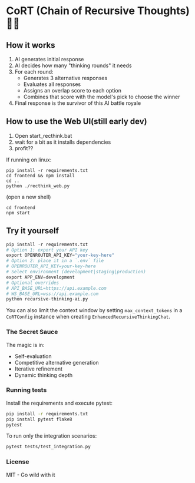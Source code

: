 # CoRT (Chain of Recursive Thoughts) 🧠🔄

## How it works
1. AI generates initial response
2. AI decides how many "thinking rounds" it needs
3. For each round:
   - Generates 3 alternative responses
   - Evaluates all responses
   - Assigns an overlap score to each option
   - Combines that score with the model's pick to choose the winner
4. Final response is the survivor of this AI battle royale

## How to use the Web UI(still early dev)
1. Open start_recthink.bat
2. wait for a bit as it installs dependencies
3. profit??

If running on linux:
```
pip install -r requirements.txt
cd frontend && npm install
cd ..
python ./recthink_web.py
```

(open a new shell)

```
cd frontend
npm start
```

## Try it yourself
```python
pip install -r requirements.txt
# Option 1: export your API key
export OPENROUTER_API_KEY="your-key-here"
# Option 2: place it in a `.env` file
# OPENROUTER_API_KEY=your-key-here
# Select environment (development|staging|production)
export APP_ENV=development
# Optional overrides
# API_BASE_URL=https://api.example.com
# WS_BASE_URL=wss://api.example.com
python recursive-thinking-ai.py
```
You can also limit the context window by setting `max_context_tokens` in a
`CoRTConfig` instance when creating `EnhancedRecursiveThinkingChat`.

### The Secret Sauce
The magic is in:

 - Self-evaluation
 - Competitive alternative generation
 - Iterative refinement
 - Dynamic thinking depth


### Running tests
Install the requirements and execute pytest:
```bash
pip install -r requirements.txt
pip install pytest flake8
pytest
```

To run only the integration scenarios:
```bash
pytest tests/test_integration.py
```

### License
MIT - Go wild with it
